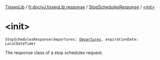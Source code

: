 [TisseoLib](../../index.md) / [fr.docjyJ.tisseoLib.response](../index.md) / [StopSchedulesResponse](index.md) / [&lt;init&gt;](./-init-.md)

# &lt;init&gt;

`StopSchedulesResponse(departures: `[`Departures`](../../fr.docjy-j.tisseo-lib.model.stop-schedule/-departures/index.md)`, expirationDate: LocalDateTime)`

The response class of a stop schedules request.

